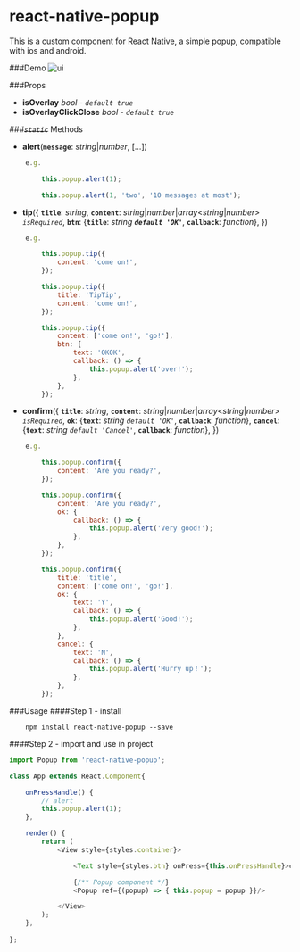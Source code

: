 # react-native-popup

This is a custom component for React Native, a simple popup, compatible with ios and android.

###Demo
![ui](./ui.gif)

###Props
- <b>isOverlay</b> *bool* - *`default true`*
- <b>isOverlayClickClose</b> *bool* - *`default true`*

###~~*`static`*~~ Methods
- <b>alert</b>(<b>`message`</b>: *string*|*number*, [...]) 
```javascript
	e.g.

		this.popup.alert(1);

		this.popup.alert(1, 'two', '10 messages at most');
```
- <b>tip</b>({ <b>`title`</b>: *string*, <b>`content`</b>: *string*|*number*|*array*<*string*|*number*> *`isRequired`*, <b>`btn`</b>: {<b>`title`</b>: *string* <b>*`default 'OK'`*</b>, <b>`callback`</b>: *function*}, }) 
```javascript
	e.g.

		this.popup.tip({
			content: 'come on!',
		});

		this.popup.tip({
			title: 'TipTip',
			content: 'come on!',
		});

		this.popup.tip({
			content: ['come on!', 'go!'],
			btn: {
				text: 'OKOK',
				callback: () => {
					this.popup.alert('over!');
				},
			},
		});
```
- <b>confirm</b>({ <b>`title`</b>: *string*, <b>`content`</b>: *string*|*number*|*array*<*string*|*number*> *`isRequired`*, <b>`ok`</b>: {<b>`text`</b>: *string* *`default 'OK'`*, <b>`callback`</b>: *function*}, <b>`cancel`</b>: {<b>`text`</b>: *string* *`default 'Cancel'`*, <b>`callback`</b>: *function*}, }) 
```javascript
	e.g.

		this.popup.confirm({
			content: 'Are you ready?',
		});

		this.popup.confirm({
			content: 'Are you ready?',
			ok: {
				callback: () => {
					this.popup.alert('Very good!');
				},
			},
		});

		this.popup.confirm({
			title: 'title',
			content: ['come on!', 'go!'],
			ok: {
				text: 'Y',
				callback: () => {
					this.popup.alert('Good!');
				},
			},
			cancel: {
				text: 'N',
				callback: () => {
					this.popup.alert('Hurry up！');
				},
			},
		});
```

###Usage
####Step 1 - install

```
	npm install react-native-popup --save
```

####Step 2 - import and use in project

```javascript
import Popup from 'react-native-popup';

class App extends React.Component{

	onPressHandle() {
		// alert
		this.popup.alert(1);
	},

	render() {
		return (
			<View style={styles.container}>

				<Text style={styles.btn} onPress={this.onPressHandle}>click me !</Text>

				{/** Popup component */}
				<Popup ref={(popup) => { this.popup = popup }}/>

			</View>
		);
	},
	
};
```
